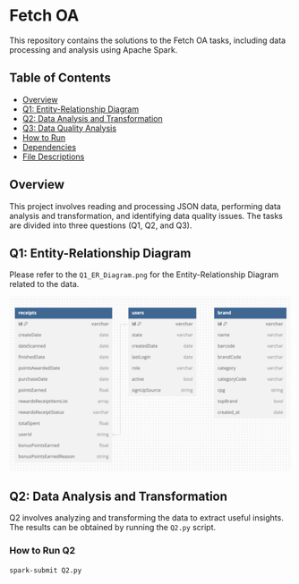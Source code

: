 # Fetch OA

This repository contains the solutions to the Fetch OA tasks, including data processing and analysis using Apache Spark.

## Table of Contents

- [Overview](#overview)
- [Q1: Entity-Relationship Diagram](#q1-entity-relationship-diagram)
- [Q2: Data Analysis and Transformation](#q2-data-analysis-and-transformation)
- [Q3: Data Quality Analysis](#q3-data-quality-analysis)
- [How to Run](#how-to-run)
- [Dependencies](#dependencies)
- [File Descriptions](#file-descriptions)

## Overview

This project involves reading and processing JSON data, performing data analysis and transformation, and identifying data quality issues. The tasks are divided into three questions (Q1, Q2, and Q3).

## Q1: Entity-Relationship Diagram

Please refer to the `Q1_ER_Diagram.png` for the Entity-Relationship Diagram related to the data.

![Q1_ER_Diagram](Q1_ER_Diagram.png)

## Q2: Data Analysis and Transformation

Q2 involves analyzing and transforming the data to extract useful insights. The results can be obtained by running the `Q2.py` script.

### How to Run Q2

```sh
spark-submit Q2.py
